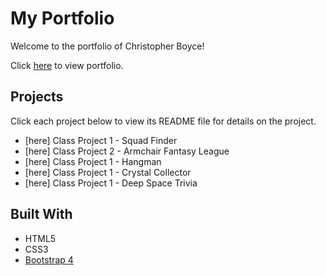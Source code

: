 # My Portfolio

Welcome to the portfolio of Christopher Boyce!   



Click [here]( ) to view portfolio. 

## Projects
Click each project below to view its README file for details on the project. 
* [here] Class Project 1 - Squad Finder
* [here] Class Project 2 - Armchair Fantasy League
* [here] Class Project 1 - Hangman
* [here] Class Project 1 - Crystal Collector
* [here] Class Project 1 - Deep Space Trivia


## Built With
* HTML5
* CSS3
* [Bootstrap 4](https://getbootstrap.com/)
